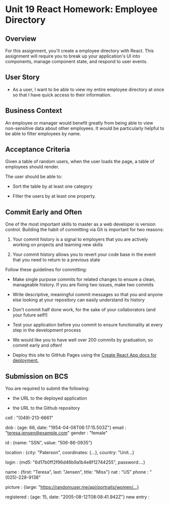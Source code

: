 # Unit 19 React Homework: Employee Directory

## Overview

For this assignment, you'll create a employee directory with React. This assignment will require you to break up your application's UI into components, manage component state, and respond to user events.

## User Story

* As a user, I want to be able to view my entire employee directory at once so that I have quick access to their information.

## Business Context

An employee or manager would benefit greatly from being able to view non-sensitive data about other employees. It would be particularly helpful to be able to filter employees by name.

## Acceptance Criteria

Given a table of random users, when the user loads the page, a table of employees should render. 

The user should be able to:

  * Sort the table by at least one category

  * Filter the users by at least one property.

## Commit Early and Often

One of the most important skills to master as a web developer is version control. Building the habit of committing via Git is important for two reasons:

1. Your commit history is a signal to employers that you are actively working on projects and learning new skills

2. Your commit history allows you to revert your code base in the event that you need to return to a previous state

Follow these guidelines for committing:

* Make single purpose commits for related changes to ensure a clean, manageable history. If you are fixing two issues, make two commits

* Write descriptive, meaningful commit messages so that you and anyone else looking at your repository can easily understand its history

* Don't commit half done work, for the sake of your collaborators (and your future self!)

* Test your application before you commit to ensure functionality at every step in the development process

* We would like you to have well over 200 commits by graduation, so commit early and often!

* Deploy this site to GitHub Pages using the [Create React App docs for deployment.](https://create-react-app.dev/docs/deployment/#github-pages)


## Submission on BCS

You are required to submit the following:

* the URL to the deployed application

* the URL to the Github repository




cell
:
"(049)-213-6661"

dob
:
{age: 66, date: "1954-04-08T06:17:15.503Z"}
email
:
"teresa.jensen@example.com"
gender
:
"female"

id
:
{name: "SSN", value: "506-86-0935"}

location
:
{city: "Paterson", coordinates: {…}, country: "Unit…}

login
:
{md5: "6d17b0ff2f96d46b9a1b4e8f12744255", password:…}

name
:
{first: "Teresa", last: "Jensen", title: "Miss"}
nat
:
"US"
phone
:
"(025)-228-9138"

picture
:
{large: "https://randomuser.me/api/portraits/women/…}

registered
:
{age: 15, date: "2005-08-12T08:08:41.942Z"}
new entry
: 
